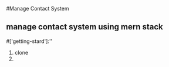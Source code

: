 #Manage Contact System 
## manage contact system using mern stack 

#['getting-stard']:''
1. clone
2. 
